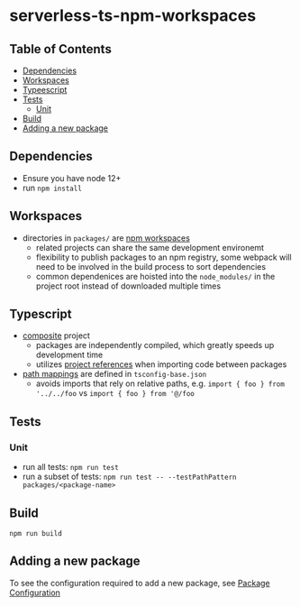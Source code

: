 # serverless-ts-npm-workspaces

## Table of Contents

* [Dependencies](#dependencies)
* [Workspaces](#workspaces)
* [Typeescript](#typescript)
* [Tests](#tests)
    * [Unit](#unit)
* [Build](#build)
* [Adding a new package](#adding-a-new-package)

## Dependencies

* Ensure you have node 12+
* run `npm install`

## Workspaces

* directories in `packages/` are [npm workspaces](https://docs.npmjs.com/cli/v8/using-npm/workspaces) 
    * related projects can share the same development environemt 
    * flexibility to publish packages to an npm registry, some webpack will need to be involved in the build process to sort dependencies
    * common dependenices are hoisted into the `node_modules/` in the project root instead of downloaded multiple times

## Typescript

* [composite](https://www.typescriptlang.org/tsconfig#composite) project
    * packages are independently compiled, which greatly speeds up development time
    * utilizes [project references](https://www.typescriptlang.org/docs/handbook/project-references.html) when importing code between packages
* [path mappings](https://www.typescriptlang.org/tsconfig#paths) are defined in `tsconfig-base.json`
    * avoids imports that rely on relative paths, e.g. `import { foo } from '../../foo` vs `import { foo } from '@/foo`

## Tests

### Unit

* run all tests: `npm run test`
* run a subset of tests: `npm run test -- --testPathPattern packages/<package-name>`

## Build

`npm run build`

## Adding a new package

To see the configuration required to add a new package, see [Package Configuration](./docs/Package_Configration.md)
